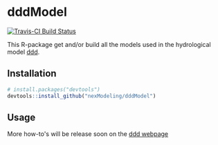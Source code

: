 # dddModel

[![Travis-CI Build Status](https://travis-ci.org/nexModeling/dddModel.svg?branch=master)](https://travis-ci.org/nexModeling/dddModel)

This R-package get and/or build all the models used in the hydrological model [ddd](https://nexmodeling.github.io/ddd/).

## Installation

```R
# install.packages("devtools")
devtools::install_github("nexModeling/dddModel")
```

## Usage

More how-to's will be release soon on the [ddd webpage](https://nexmodeling.github.io/dddModel/)
